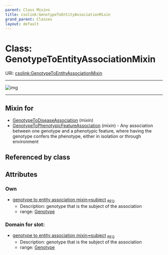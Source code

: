 ```yaml
---
parent: Class Mixins
title: csolink:GenotypeToEntityAssociationMixin
grand_parent: Classes
layout: default
---
```


# Class: GenotypeToEntityAssociationMixin




URI: [csolink:GenotypeToEntityAssociationMixin](https://w3id.org/csolink/vocab/GenotypeToEntityAssociationMixin)


---

![img](http://yuml.me/diagram/nofunky;dir:TB/class/[Genotype]%3Csubject%201..1-%20[GenotypeToEntityAssociationMixin],[GenotypeToPhenotypicFeatureAssociation]uses%20-.-%3E[GenotypeToEntityAssociationMixin],[GenotypeToDiseaseAssociation]uses%20-.-%3E[GenotypeToEntityAssociationMixin],[GenotypeToPhenotypicFeatureAssociation],[GenotypeToDiseaseAssociation],[Genotype])

---


## Mixin for

 * [GenotypeToDiseaseAssociation](GenotypeToDiseaseAssociation.md) (mixin) 
 * [GenotypeToPhenotypicFeatureAssociation](GenotypeToPhenotypicFeatureAssociation.md) (mixin)  - Any association between one genotype and a phenotypic feature, where having the genotype confers the phenotype, either in isolation or through environment

## Referenced by class


## Attributes


### Own

 * [genotype to entity association mixin➞subject](genotype_to_entity_association_mixin_subject.md)  <sub>REQ</sub>
    * Description: genotype that is the subject of the association
    * range: [Genotype](Genotype.md)

### Domain for slot:

 * [genotype to entity association mixin➞subject](genotype_to_entity_association_mixin_subject.md)  <sub>REQ</sub>
    * Description: genotype that is the subject of the association
    * range: [Genotype](Genotype.md)
